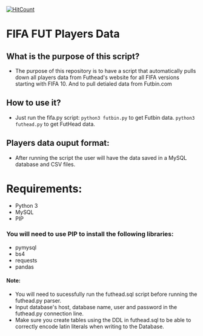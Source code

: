 [![HitCount](http://hits.dwyl.io/kafagy/fifa-FUT-Data.svg)](http://hits.dwyl.io/kafagy/fifa-FUT-Data)
# FIFA FUT Players Data
## What is the purpose of this script?
- The purpose of this repository is to have a script that automatically pulls down all players data from Futhead's website for all FIFA versions starting with FIFA 10. And to pull detialed data from Futbin.com
## How to use it?
- Just run the fifa.py script:
`python3 futbin.py` to get Futbin data.
`python3 futhead.py` to get FutHead data.
## Players data ouput format:
- After running the script the user will have the data saved in a MySQL database and CSV files.
# Requirements:
- Python 3
- MySQL
- PIP
### You will need to use PIP to install the following libraries:
- pymysql
- bs4
- requests
- pandas
#### Note:
- You will need to sucessfully run the futhead.sql script before running the futhead.py parser.
- Input database's host, database name, user and password in the futhead.py connection line.
- Make sure you create tables using the DDL in futhead.sql to be able to correctly encode latin literals when writing to the Database.
